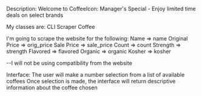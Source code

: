 Description: Welcome to CoffeeIcon: Manager's Special - Enjoy limited time deals on select brands

My classes are:
CLI
Scraper
Coffee

I'm going to scrape the website for the following:
Name => name
Original Price => orig_price
Sale Price => sale_price
Count => count
Strength => strength
Flavored => flavored
Organic => organic
Kosher => kosher

--I will not be using compatibility from the website

Interface:
The user will make a number selection from a list of available coffees
Once selection is made, the interface will return descriptive information about the coffee chosen
